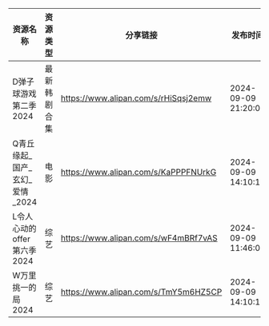 | 资源名称                | 资源类型   | 分享链接                                 | 发布时间                |
| ------------------- | ------ | ------------------------------------ | ------------------- |
| D弹子球游戏第二季2024       | 最新韩剧合集 | https://www.alipan.com/s/rHiSqsj2emw | 2024-09-09 21:20:08 |
| Q青丘缘起_国产_玄幻_爱情_2024 | 电影     | https://www.alipan.com/s/KaPPPFNUrkG | 2024-09-09 14:10:10 |
| L令人心动的offer第六季2024  | 综艺     | https://www.alipan.com/s/wF4mBRf7vAS | 2024-09-09 11:46:09 |
| W万里挑一的局2024         | 综艺     | https://www.alipan.com/s/TmY5m6HZ5CP | 2024-09-09 14:10:11 |
